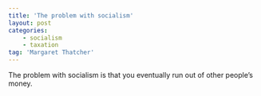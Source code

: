 ```yaml
---
title: 'The problem with socialism'
layout: post
categories:
    - socialism
    - taxation
tag: 'Margaret Thatcher'
---
```


The problem with socialism is that you eventually run out of other people’s money.